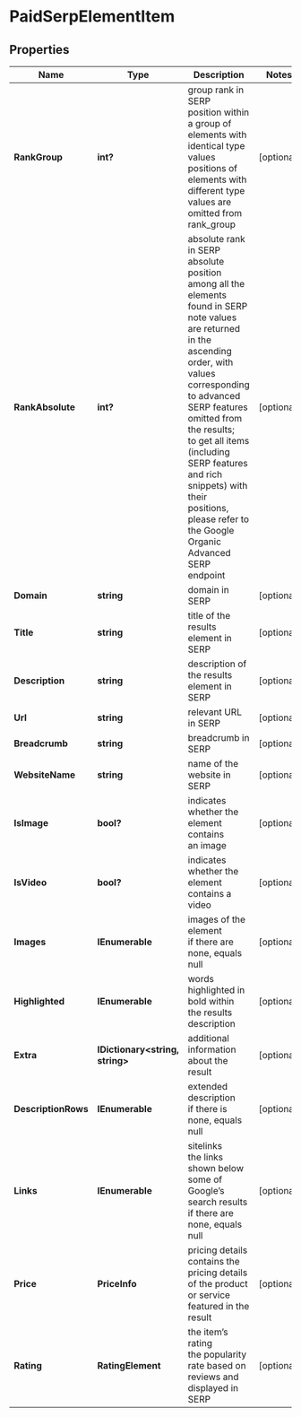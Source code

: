# PaidSerpElementItem


## Properties

| Name | Type | Description | Notes |
|------------ | ------------- | ------------- | -------------|
**RankGroup** | **int?** | group rank in SERP<br>position within a group of elements with identical type values<br>positions of elements with different type values are omitted from rank_group |[optional]|
**RankAbsolute** | **int?** | absolute rank in SERP<br>absolute position among all the elements found in SERP<br>note values are returned in the ascending order, with values corresponding to advanced SERP features omitted from the results;<br>to get all items (including SERP features and rich snippets) with their positions, please refer to the Google Organiс Advanced SERP endpoint |[optional]|
**Domain** | **string** | domain in SERP |[optional]|
**Title** | **string** | title of the results element in SERP |[optional]|
**Description** | **string** | description of the results element in SERP |[optional]|
**Url** | **string** | relevant URL in SERP |[optional]|
**Breadcrumb** | **string** | breadcrumb in SERP |[optional]|
**WebsiteName** | **string** | name of the website in SERP |[optional]|
**IsImage** | **bool?** | indicates whether the element contains an image |[optional]|
**IsVideo** | **bool?** | indicates whether the element contains a video |[optional]|
**Images** | **IEnumerable<AiModeImagesElement>** | images of the element<br>if there are none, equals null |[optional]|
**Highlighted** | **IEnumerable<string>** | words highlighted in bold within the results description |[optional]|
**Extra** | **IDictionary<string, string>** | additional information about the result |[optional]|
**DescriptionRows** | **IEnumerable<string>** | extended description<br>if there is none, equals null |[optional]|
**Links** | **IEnumerable<AdLinkElement>** | sitelinks<br>the links shown below some of Google’s search results<br>if there are none, equals null |[optional]|
**Price** | **PriceInfo** | pricing details<br>contains the pricing details of the product or service featured in the result |[optional]|
**Rating** | **RatingElement** | the item’s rating <br>the popularity rate based on reviews and displayed in SERP |[optional]|